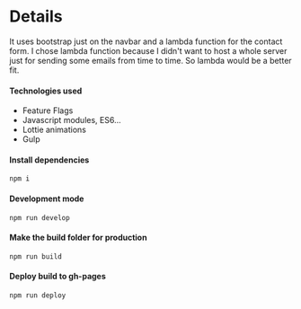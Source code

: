 # Details

It uses bootstrap just on the navbar and a lambda function for the contact form. I chose lambda function because I didn't want to host a whole server just for sending some emails from time to time. So lambda would be a better fit.

#### Technologies used

- Feature Flags
- Javascript modules, ES6...
- Lottie animations
- Gulp

#### Install dependencies<br/>

`npm i`

#### Development mode<br/>

`npm run develop`

#### Make the build folder for production<br/>

`npm run build`

#### Deploy build to gh-pages<br/>

`npm run deploy`
